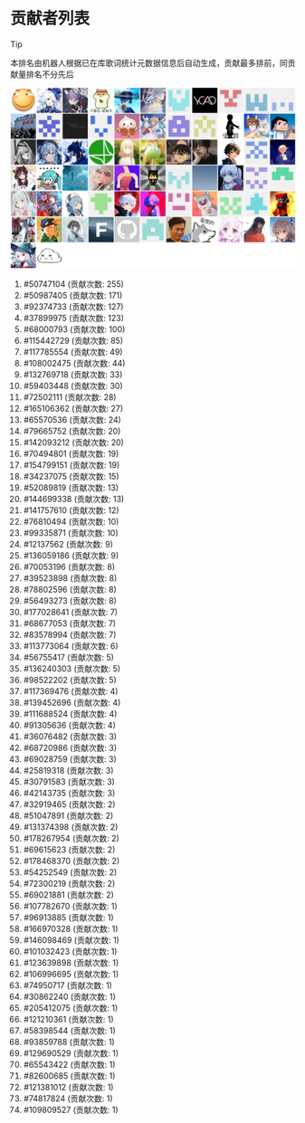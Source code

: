 # 贡献者列表

> [!TIP]
> 本排名由机器人根据已在库歌词统计元数据信息后自动生成，贡献最多排前，同贡献量排名不分先后

![贡献者头像画廊](./CONTRIBUTORS.svg)

1. #50747104 (贡献次数: 255)
2. #50987405 (贡献次数: 171)
3. #92374733 (贡献次数: 127)
4. #37899975 (贡献次数: 123)
5. #68000793 (贡献次数: 100)
6. #115442729 (贡献次数: 85)
7. #117785554 (贡献次数: 49)
8. #108002475 (贡献次数: 44)
9. #132769718 (贡献次数: 33)
10. #59403448 (贡献次数: 30)
11. #72502111 (贡献次数: 28)
12. #165106362 (贡献次数: 27)
13. #65570536 (贡献次数: 24)
14. #79665752 (贡献次数: 20)
15. #142093212 (贡献次数: 20)
16. #70494801 (贡献次数: 19)
17. #154799151 (贡献次数: 19)
18. #34237075 (贡献次数: 15)
19. #52089819 (贡献次数: 13)
20. #144699338 (贡献次数: 13)
21. #141757610 (贡献次数: 12)
22. #76810494 (贡献次数: 10)
23. #99335871 (贡献次数: 10)
24. #12137562 (贡献次数: 9)
25. #136059186 (贡献次数: 9)
26. #70053196 (贡献次数: 8)
27. #39523898 (贡献次数: 8)
28. #78802596 (贡献次数: 8)
29. #56493273 (贡献次数: 8)
30. #177028641 (贡献次数: 7)
31. #68677053 (贡献次数: 7)
32. #83578994 (贡献次数: 7)
33. #113773064 (贡献次数: 6)
34. #56755417 (贡献次数: 5)
35. #136240303 (贡献次数: 5)
36. #98522202 (贡献次数: 5)
37. #117369476 (贡献次数: 4)
38. #139452696 (贡献次数: 4)
39. #111688524 (贡献次数: 4)
40. #91305636 (贡献次数: 4)
41. #36076482 (贡献次数: 3)
42. #68720986 (贡献次数: 3)
43. #69028759 (贡献次数: 3)
44. #25819318 (贡献次数: 3)
45. #30791583 (贡献次数: 3)
46. #42143735 (贡献次数: 3)
47. #32919465 (贡献次数: 2)
48. #51047891 (贡献次数: 2)
49. #131374398 (贡献次数: 2)
50. #178267954 (贡献次数: 2)
51. #69615623 (贡献次数: 2)
52. #178468370 (贡献次数: 2)
53. #54252549 (贡献次数: 2)
54. #72300219 (贡献次数: 2)
55. #69021881 (贡献次数: 2)
56. #107782670 (贡献次数: 1)
57. #96913885 (贡献次数: 1)
58. #166970328 (贡献次数: 1)
59. #146098469 (贡献次数: 1)
60. #101032423 (贡献次数: 1)
61. #123639898 (贡献次数: 1)
62. #106996695 (贡献次数: 1)
63. #74950717 (贡献次数: 1)
64. #30862240 (贡献次数: 1)
65. #205412075 (贡献次数: 1)
66. #121210361 (贡献次数: 1)
67. #58398544 (贡献次数: 1)
68. #93859788 (贡献次数: 1)
69. #129690529 (贡献次数: 1)
70. #65543422 (贡献次数: 1)
71. #82600685 (贡献次数: 1)
72. #121381012 (贡献次数: 1)
73. #74817824 (贡献次数: 1)
74. #109809527 (贡献次数: 1)
